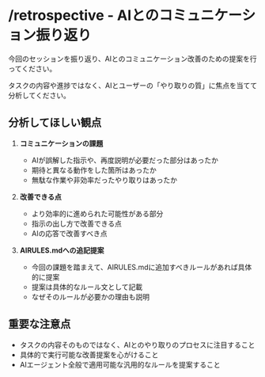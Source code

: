 # /retrospective - AIとのコミュニケーション振り返り

今回のセッションを振り返り、AIとのコミュニケーション改善のための提案を行ってください。

タスクの内容や進捗ではなく、AIとユーザーの「やり取りの質」に焦点を当てて分析してください。

## 分析してほしい観点

1. **コミュニケーションの課題**
   - AIが誤解した指示や、再度説明が必要だった部分はあったか
   - 期待と異なる動作をした箇所はあったか
   - 無駄な作業や非効率だったやり取りはあったか

2. **改善できる点**
   - より効率的に進められた可能性がある部分
   - 指示の出し方で改善できる点
   - AIの応答で改善すべき点

3. **AIRULES.mdへの追記提案**
   - 今回の課題を踏まえて、AIRULES.mdに追加すべきルールがあれば具体的に提案
   - 提案は具体的なルール文として記載
   - なぜそのルールが必要かの理由も説明

## 重要な注意点

- タスクの内容そのものではなく、AIとのやり取りのプロセスに注目すること
- 具体的で実行可能な改善提案を心がけること
- AIエージェント全般で適用可能な汎用的なルールを提案すること
